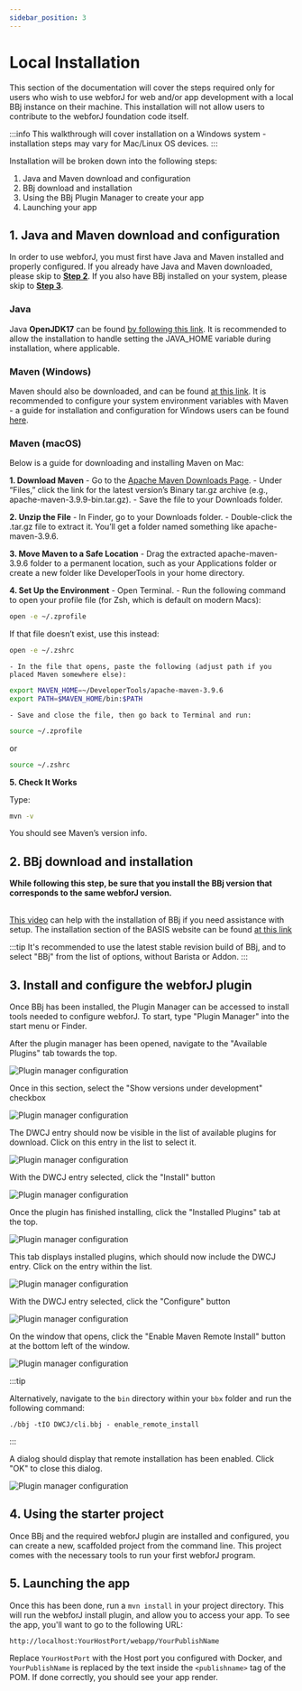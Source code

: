 ```yaml
---
sidebar_position: 3
---
```


# Local Installation

This section of the documentation will cover the steps required only for users who wish to use webforJ for web and/or app development with a local BBj instance on their machine. This installation will not allow users to contribute to the webforJ foundation code itself.
<br/>

:::info
This walkthrough will cover installation on a Windows system - installation
steps may vary for Mac/Linux OS devices.
:::
<br/>

Installation will be broken down into the following steps:


1. Java and Maven download and configuration
2. BBj download and installation
3. Using the BBj Plugin Manager to create your app
4. Launching your app


## 1. Java and Maven download and configuration

In order to use webforJ, you must first have Java and Maven installed and properly configured. If you already
have Java and Maven downloaded, please skip to [**Step 2**](#2-bbj-download-and-installation). If you also have 
BBj installed on your system, please skip to [**Step 3**](#3-install-and-configure-the-webforj-plugin).

### Java

Java **OpenJDK17** can be found [by following this link](https://adoptium.net/temurin/releases/). It is recommended 
to allow the installation to handle setting the JAVA_HOME variable during installation, where applicable.

### Maven (Windows)

Maven should also be downloaded, and can be found [at this link](https://maven.apache.org/download.cgi). It is 
recommended to configure your system environment variables with Maven - a guide for installation and configuration 
for Windows users can be found [here](https://phoenixnap.com/kb/install-maven-windows).

### Maven (macOS)

Below is a guide for downloading and installing Maven on Mac:

**1. Download Maven**
	- Go to the [Apache Maven Downloads Page](https://maven.apache.org/download.cgi).
	- Under “Files,” click the link for the latest version’s Binary tar.gz archive (e.g., apache-maven-3.9.9-bin.tar.gz).
	- Save the file to your Downloads folder.

**2. Unzip the File**
	- In Finder, go to your Downloads folder.
	- Double-click the .tar.gz file to extract it. You’ll get a folder named something like apache-maven-3.9.6.

**3. Move Maven to a Safe Location**
	- Drag the extracted apache-maven-3.9.6 folder to a permanent location, such as your Applications folder or create a new folder like DeveloperTools in your home directory.

**4. Set Up the Environment**
	- Open Terminal.
	- Run the following command to open your profile file (for Zsh, which is default on modern Macs):

```bash 
open -e ~/.zprofile
```

If that file doesn’t exist, use this instead:

```bash 
open -e ~/.zshrc
```

	- In the file that opens, paste the following (adjust path if you placed Maven somewhere else):

```bash
export MAVEN_HOME=~/DeveloperTools/apache-maven-3.9.6
export PATH=$MAVEN_HOME/bin:$PATH
```

	- Save and close the file, then go back to Terminal and run:

```bash 
source ~/.zprofile
```

or

```bash
source ~/.zshrc
```

**5. Check It Works**

Type:

```bash 
mvn -v
```

You should see Maven’s version info.

<a name='section2'></a>

## 2. BBj download and installation

<b>While following this step, be sure that you install the BBj version that corresponds to the same webforJ version. </b><br/><br/>

[This video](https://www.youtube.com/watch?v=Ovk8kznQfGs&ab_channel=BBxCluesbyBASISEurope) can help with the installation of BBj if you need assistance with setup. The installation section of the BASIS website can be found [at this link](https://basis.cloud/download-product)

:::tip
It's recommended to use the latest stable revision build of BBj, and to select "BBj" from the list of options, without Barista or Addon.
:::

<!-- Once BBj has been installed, it is also necessary to install the needed dependencies from the BBj library. This is done by navigating to the `lib` directory inside your bbx folder, and
running the following commands: -->

<!-- ```bash
mvn install:install-file -Dfile=BBjStartup.jar -DgroupId=com.basis.lib -DartifactId=BBjStartup -Dversion=23.01 -Dpackaging=jar
mvn install:install-file -Dfile=BBj.jar -DgroupId=com.basis.lib -DartifactId=BBj -Dversion=23.01 -Dpackaging=jar
mvn install:install-file -Dfile=BBjUtil.jar -DgroupId=com.basis.lib -DartifactId=BBjUtil -Dversion=23.01 -Dpackaging=jar
``` -->

<a name='section3'></a>

## 3. Install and configure the webforJ plugin

Once BBj has been installed, the Plugin Manager can be accessed to install tools needed to configure webforJ. To start, type "Plugin Manager" into the start menu or Finder. 

<!-- ![Plugin manager start location](./_images/users/local/i1.png#rounded-border) -->

After the plugin manager has been opened, navigate to the "Available Plugins" tab towards the top.

![Plugin manager configuration](./_images/local/Step_1l.png#rounded-border)

Once in this section, select the "Show versions under development" checkbox

![Plugin manager configuration](./_images/local/Step_2l.png#rounded-border)

The DWCJ entry should now be visible in the list of available plugins for download. Click on this entry in the list to select it.

![Plugin manager configuration](./_images/local/Step_3l.png#rounded-border)

With the DWCJ entry selected, click the "Install" button

![Plugin manager configuration](./_images/local/Step_4l.png#rounded-border)

Once the plugin has finished installing, click the "Installed Plugins" tab at the top.

![Plugin manager configuration](./_images/local/Step_5l.png#rounded-border)

This tab displays installed plugins, which should now include the DWCJ entry. Click on the entry within the list.

![Plugin manager configuration](./_images/local/Step_6l.png#rounded-border)

With the DWCJ entry selected, click the "Configure" button

![Plugin manager configuration](./_images/local/Step_7l.png#rounded-border)

On the window that opens, click the "Enable Maven Remote Install" button at the bottom left of the window.


![Plugin manager configuration](./_images/local/Step_8l.png#rounded-border)

:::tip 

Alternatively, navigate to the `bin` directory within your `bbx` folder and run the following command:

```bbj
./bbj -tIO DWCJ/cli.bbj - enable_remote_install
```
:::

A dialog should display that remote installation has been enabled. Click "OK" to close this dialog.

![Plugin manager configuration](./_images/local/Step_9l.png#rounded-border)
<!-- ![Plugin manager start location](./_images/users/local/i2.png#rounded-border)

On this tab, select the "Show versions under development" checkbox near the top left of the window.

![Plugin manager start location](./_images/users/local/i2.5.png#rounded-border)

On this page, select the DWCJ entry, and click "Install".

![Plugin manager start location](./_images/users/local/i3.png#rounded-border)

Once this has been done, you should be able to switch back to the "Installed Plugins" tab, and see the DWCJ entry listed there.

Finally, click on the "Configure" button, which will open a new window. In this window, click the "Enable Maven Remote Install" button.

![Enabling Remote Installation](./_images/users/local/i6.png#rounded-border) -->


## 4. Using the starter project
Once BBj and the required webforJ plugin are installed and configured, you can create a new, scaffolded project from the command line. This project comes with the necessary tools to run your first webforJ program.

<ComponentArchetype
project="bbj-hello-world"
/>

## 5. Launching the app

Once this has been done, run a `mvn install` in your project directory. This will run the webforJ install plugin, and allow
you to access your app. To see the app, you'll want to go to the following URL:

`http://localhost:YourHostPort/webapp/YourPublishName`

Replace `YourHostPort` with the Host port you configured with Docker, and `YourPublishName` is replaced by the text inside the `<publishname>` tag of the POM. 
If done correctly, you should see your app render.